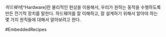*하드웨어*[^Hardware]란 물리적인 현상을 이용해서, 우리가 원하는 동작을 수행하도록 만든 전기적 장치를 말한다. 하드웨어를 잘 이해하고, 잘 설계하기 위해서 알아야 하는 몇 가지 원칙들에 대해서 알아보려고 한다.


#EmbeddedRecipes